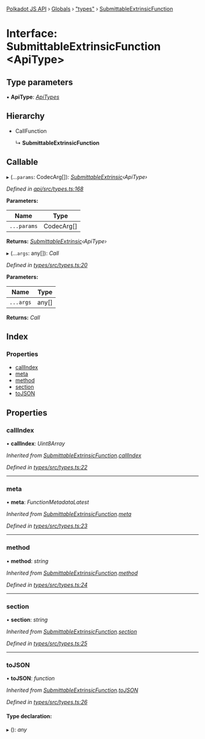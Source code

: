[Polkadot JS API](../README.md) › [Globals](../globals.md) › ["types"](../modules/_types_.md) › [SubmittableExtrinsicFunction](_types_.submittableextrinsicfunction.md)

# Interface: SubmittableExtrinsicFunction <**ApiType**>

## Type parameters

▪ **ApiType**: *[ApiTypes](../modules/_types_.md#apitypes)*

## Hierarchy

* CallFunction

  ↳ **SubmittableExtrinsicFunction**

## Callable

▸ (...`params`: CodecArg[]): *[SubmittableExtrinsic](_submittable_types_.submittableextrinsic.md)‹ApiType›*

*Defined in [api/src/types.ts:168](https://github.com/polkadot-js/api/blob/854a520517/packages/api/src/types.ts#L168)*

**Parameters:**

Name | Type |
------ | ------ |
`...params` | CodecArg[] |

**Returns:** *[SubmittableExtrinsic](_submittable_types_.submittableextrinsic.md)‹ApiType›*

▸ (...`args`: any[]): *Call*

*Defined in [types/src/types.ts:20](https://github.com/polkadot-js/api/blob/854a520517/packages/types/src/types.ts#L20)*

**Parameters:**

Name | Type |
------ | ------ |
`...args` | any[] |

**Returns:** *Call*

## Index

### Properties

* [callIndex](_types_.submittableextrinsicfunction.md#callindex)
* [meta](_types_.submittableextrinsicfunction.md#meta)
* [method](_types_.submittableextrinsicfunction.md#method)
* [section](_types_.submittableextrinsicfunction.md#section)
* [toJSON](_types_.submittableextrinsicfunction.md#tojson)

## Properties

###  callIndex

• **callIndex**: *Uint8Array*

*Inherited from [SubmittableExtrinsicFunction](_types_.submittableextrinsicfunction.md).[callIndex](_types_.submittableextrinsicfunction.md#callindex)*

*Defined in [types/src/types.ts:22](https://github.com/polkadot-js/api/blob/854a520517/packages/types/src/types.ts#L22)*

___

###  meta

• **meta**: *FunctionMetadataLatest*

*Inherited from [SubmittableExtrinsicFunction](_types_.submittableextrinsicfunction.md).[meta](_types_.submittableextrinsicfunction.md#meta)*

*Defined in [types/src/types.ts:23](https://github.com/polkadot-js/api/blob/854a520517/packages/types/src/types.ts#L23)*

___

###  method

• **method**: *string*

*Inherited from [SubmittableExtrinsicFunction](_types_.submittableextrinsicfunction.md).[method](_types_.submittableextrinsicfunction.md#method)*

*Defined in [types/src/types.ts:24](https://github.com/polkadot-js/api/blob/854a520517/packages/types/src/types.ts#L24)*

___

###  section

• **section**: *string*

*Inherited from [SubmittableExtrinsicFunction](_types_.submittableextrinsicfunction.md).[section](_types_.submittableextrinsicfunction.md#section)*

*Defined in [types/src/types.ts:25](https://github.com/polkadot-js/api/blob/854a520517/packages/types/src/types.ts#L25)*

___

###  toJSON

• **toJSON**: *function*

*Inherited from [SubmittableExtrinsicFunction](_types_.submittableextrinsicfunction.md).[toJSON](_types_.submittableextrinsicfunction.md#tojson)*

*Defined in [types/src/types.ts:26](https://github.com/polkadot-js/api/blob/854a520517/packages/types/src/types.ts#L26)*

#### Type declaration:

▸ (): *any*
